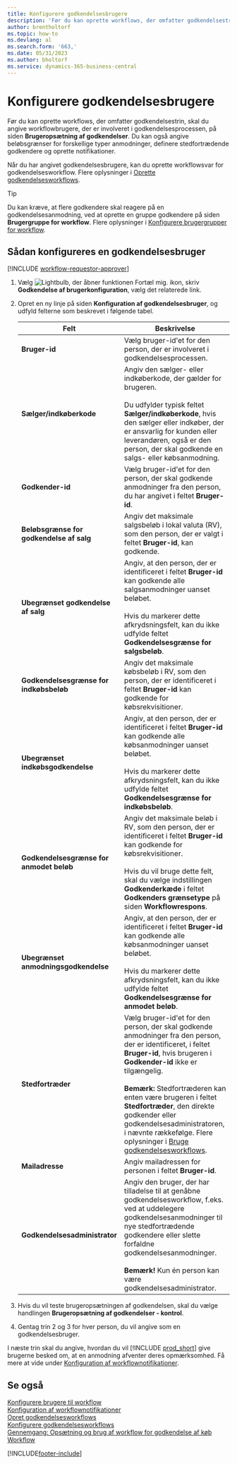 ```yaml
---
title: Konfigurere godkendelsesbrugere
description: 'Før du kan oprette workflows, der omfatter godkendelsestrin, skal du angive workflowbrugere, der er involveret i godkendelsesprocessen.'
author: brentholtorf
ms.topic: how-to
ms.devlang: al
ms.search.form: '663,'
ms.date: 05/31/2023
ms.author: bholtorf
ms.service: dynamics-365-business-central
---
```

# <a name="set-up-approval-users"></a>Konfigurere godkendelsesbrugere

Før du kan oprette workflows, der omfatter godkendelsestrin, skal du angive workflowbrugere, der er involveret i godkendelsesprocessen, på siden **Brugeropsætning af godkendelser**. Du kan også angive beløbsgrænser for forskellige typer anmodninger, definere stedfortrædende godkendere og oprette notifikationer.  

Når du har angivet godkendelsesbrugere, kan du oprette workflowsvar for godkendelsesworkflow. Flere oplysninger i [Oprette godkendelsesworkflows](across-how-to-create-workflows.md).  

> [!TIP]
> Du kan kræve, at flere godkendere skal reagere på en godkendelsesanmodning, ved at oprette en gruppe godkendere på siden **Brugergruppe for workflow**. Flere oplysninger i [Konfigurere brugergrupper for workflow](across-how-to-set-up-workflow-users.md).  

## <a name="to-set-up-an-approval-user"></a>Sådan konfigureres en godkendelsesbruger

[!INCLUDE [workflow-requestor-approver](includes/workflow-requestor-approver.md)]

1. Vælg ![Lightbulb, der åbner funktionen Fortæl mig.](media/ui-search/search_small.png "Fortæl mig, hvad du vil foretage dig") ikon, skriv **Godkendelse af brugerkonfiguration**, vælg det relaterede link.  
2. Opret en ny linje på siden **Konfiguration af godkendelsesbruger**, og udfyld felterne som beskrevet i følgende tabel.  

   |Felt|Beskrivelse|
   |-----|-----------|
   |**Bruger-id**|Vælg bruger-id'et for den person, der er involveret i godkendelsesprocessen.|
   |**Sælger/indkøberkode**|Angiv den sælger- eller indkøberkode, der gælder for brugeren.<br /><br /> Du udfylder typisk feltet **Sælger/indkøberkode**, hvis den sælger eller indkøber, der er ansvarlig for kunden eller leverandøren, også er den person, der skal godkende en salgs- eller købsanmodning.|
   |**Godkender-id**|Vælg bruger-id'et for den person, der skal godkende anmodninger fra den person, du har angivet i feltet **Bruger-id**.|
   |**Beløbsgrænse for godkendelse af salg**|Angiv det maksimale salgsbeløb i lokal valuta (RV), som den person, der er valgt i feltet **Bruger-id**, kan godkende.|
   |**Ubegrænset godkendelse af salg**|Angiv, at den person, der er identificeret i feltet **Bruger-id** kan godkende alle salgsanmodninger uanset beløbet.<br /><br /> Hvis du markerer dette afkrydsningsfelt, kan du ikke udfylde feltet **Godkendelsesgrænse for salgsbeløb**.|
   |**Godkendelsesgrænse for indkøbsbeløb**|Angiv det maksimale købsbeløb i RV, som den person, der er identificeret i feltet **Bruger-id** kan godkende for købsrekvisitioner.|
   |**Ubegrænset indkøbsgodkendelse**|Angiv, at den person, der er identificeret i feltet **Bruger-id** kan godkende alle købsanmodninger uanset beløbet.<br /><br /> Hvis du markerer dette afkrydsningsfelt, kan du ikke udfylde feltet **Godkendelsesgrænse for indkøbsbeløb**.|
   |**Godkendelsesgrænse for anmodet beløb**|Angiv det maksimale beløb i RV, som den person, der er identificeret i feltet **Bruger-id** kan godkende for købsrekvisitioner.<br /><br /> Hvis du vil bruge dette felt, skal du vælge indstillingen **Godkenderkæde** i feltet **Godkenders grænsetype** på siden **Workflowrespons**.|
   |**Ubegrænset anmodningsgodkendelse**|Angiv, at den person, der er identificeret i feltet **Bruger-id** kan godkende alle købsanmodninger uanset beløbet.<br /><br /> Hvis du markerer dette afkrydsningsfelt, kan du ikke udfylde feltet **Godkendelsesgrænse for anmodet beløb**.|
   |**Stedfortræder**|Vælg bruger-id'et for den person, der skal godkende anmodninger fra den person, der er identificeret, i feltet **Bruger-id**, hvis brugeren i **Godkender-id** ikke er tilgængelig. <br /><br />**Bemærk:** Stedfortræderen kan enten være brugeren i feltet **Stedfortræder**, den direkte godkender eller godkendelsesadministratoren, i nævnte rækkefølge. Flere oplysninger i [Bruge godkendelsesworkflows](across-how-use-approval-workflows.md).|
   |**Mailadresse**|Angiv mailadressen for personen i feltet **Bruger-id**.|
   |**Godkendelsesadministrator**|Angiv den bruger, der har tilladelse til at genåbne godkendelsesworkflow, f.eks. ved at uddelegere godkendelsesanmodninger til nye stedfortrædende godkendere eller slette forfaldne godkendelsesanmodninger.<br /><br />**Bemærk!** Kun én person kan være godkendelsesadministrator.|

3. Hvis du vil teste brugeropsætningen af godkendelsen, skal du vælge handlingen **Brugeropsætning af godkendelser - kontrol**.  
4. Gentag trin 2 og 3 for hver person, du vil angive som en godkendelsesbruger.  

I næste trin skal du angive, hvordan du vil [!INCLUDE [prod_short](includes/prod_short.md)] give brugerne besked om, at en anmodning afventer deres opmærksomhed. Få mere at vide under [Konfiguration af workflownotifikationer](across-setting-up-workflow-notifications.md).

## <a name="see-also"></a>Se også

[Konfigurere brugere til workflow](across-how-to-set-up-workflow-users.md)  
[Konfiguration af workflownotifikationer](across-setting-up-workflow-notifications.md)  
[Opret godkendelsesworkflows](across-how-to-create-workflows.md)  
[Konfigurere godkendelsesworkflows](across-set-up-workflows.md)  
[Gennemgang: Opsætning og brug af workflow for godkendelse af køb](walkthrough-setting-up-and-using-a-purchase-approval-workflow.md)  
[Workflow](across-workflow.md)  

[!INCLUDE[footer-include](includes/footer-banner.md)]
